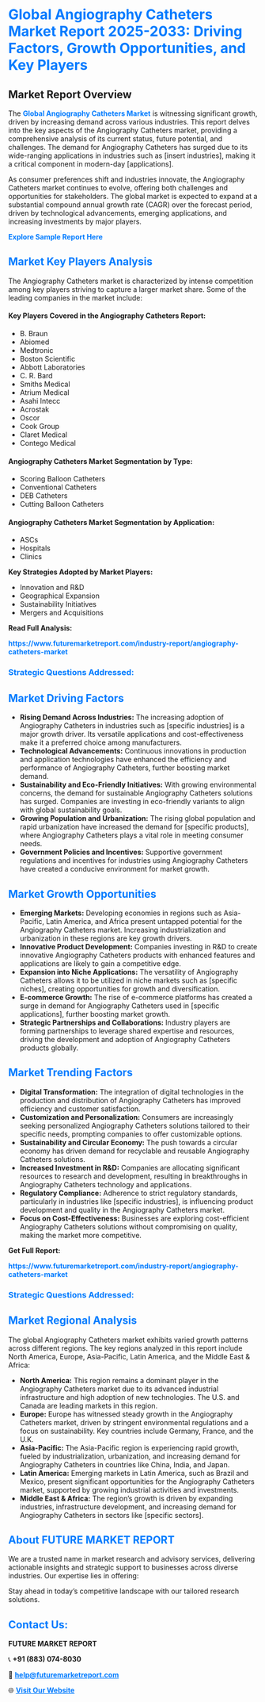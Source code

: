 <h1 style="color: #007BFF;">Global Angiography Catheters Market Report 2025-2033: Driving Factors, Growth Opportunities, and Key Players</h1>

<section id="overview">
<h2>Market Report Overview</h2>
<p>The <a href="https://www.futuremarketreport.com/industry-report/angiography-catheters-market" style="color: #007BFF; text-decoration: none;"><strong>Global Angiography Catheters Market</strong></a> is witnessing significant growth, driven by increasing demand across various industries. This report delves into the key aspects of the Angiography Catheters market, providing a comprehensive analysis of its current status, future potential, and challenges. The demand for Angiography Catheters has surged due to its wide-ranging applications in industries such as [insert industries], making it a critical component in modern-day [applications].</p>
<p>As consumer preferences shift and industries innovate, the Angiography Catheters market continues to evolve, offering both challenges and opportunities for stakeholders. The global market is expected to expand at a substantial compound annual growth rate (CAGR) over the forecast period, driven by technological advancements, emerging applications, and increasing investments by major players.</p>
</section>

<section id="overview">
<p><a href="https://www.futuremarketreport.com/request-sample/reportId=76953" style="color: #007BFF; text-decoration: none;"><strong>Explore Sample Report Here</strong></a></p>
</section>

<section id="key-players">
<h2 style="color: #007BFF;">Market Key Players Analysis</h2>
<p>The Angiography Catheters market is characterized by intense competition among key players striving to capture a larger market share. Some of the leading companies in the market include:</p>
<h4>Key Players Covered in the Angiography Catheters Report:</h4>
<ul><li>B. Braun</li><li>Abiomed</li><li>Medtronic</li><li>Boston Scientific</li><li>Abbott Laboratories</li><li>C. R. Bard</li><li>Smiths Medical</li><li>Atrium Medical</li><li>Asahi Intecc</li><li>Acrostak</li><li>Oscor</li><li>Cook Group</li><li>Claret Medical</li><li>Contego Medical</li></ul>
<h4>Angiography Catheters Market Segmentation by Type:</h4>
<ul><li>Scoring Balloon Catheters</li><li>Conventional Catheters</li><li>DEB Catheters</li><li>Cutting Balloon Catheters</li></ul>

<h4>Angiography Catheters Market Segmentation by Application:</h4>
<ul><li>ASCs</li><li>Hospitals</li><li>Clinics</li></ul>
<p><strong>Key Strategies Adopted by Market Players:</strong></p>
<ul>
<li>Innovation and R&D</li>
<li>Geographical Expansion</li>
<li>Sustainability Initiatives</li>
<li>Mergers and Acquisitions</li>
</ul>
</section>

<section>
<p><strong>Read Full Analysis: </strong></p><a href="https://www.futuremarketreport.com/industry-report/angiography-catheters-market" style="color: #007BFF; text-decoration: none;"><strong>https://www.futuremarketreport.com/industry-report/angiography-catheters-market</strong></a>
<h3 style="color: #007BFF;">Strategic Questions Addressed:</h3>
</section>

<section id="driving-factors">
<h2 style="color: #007BFF;">Market Driving Factors</h2>
<ul>
<li><strong>Rising Demand Across Industries:</strong> The increasing adoption of Angiography Catheters in industries such as [specific industries] is a major growth driver. Its versatile applications and cost-effectiveness make it a preferred choice among manufacturers.</li>
<li><strong>Technological Advancements:</strong> Continuous innovations in production and application technologies have enhanced the efficiency and performance of Angiography Catheters, further boosting market demand.</li>
<li><strong>Sustainability and Eco-Friendly Initiatives:</strong> With growing environmental concerns, the demand for sustainable Angiography Catheters solutions has surged. Companies are investing in eco-friendly variants to align with global sustainability goals.</li>
<li><strong>Growing Population and Urbanization:</strong> The rising global population and rapid urbanization have increased the demand for [specific products], where Angiography Catheters plays a vital role in meeting consumer needs.</li>
<li><strong>Government Policies and Incentives:</strong> Supportive government regulations and incentives for industries using Angiography Catheters have created a conducive environment for market growth.</li>
</ul>
</section>

<section id="growth-opportunities">
<h2 style="color: #007BFF;">Market Growth Opportunities</h2>
<ul>
<li><strong>Emerging Markets:</strong> Developing economies in regions such as Asia-Pacific, Latin America, and Africa present untapped potential for the Angiography Catheters market. Increasing industrialization and urbanization in these regions are key growth drivers.</li>
<li><strong>Innovative Product Development:</strong> Companies investing in R&D to create innovative Angiography Catheters products with enhanced features and applications are likely to gain a competitive edge.</li>
<li><strong>Expansion into Niche Applications:</strong> The versatility of Angiography Catheters allows it to be utilized in niche markets such as [specific niches], creating opportunities for growth and diversification.</li>
<li><strong>E-commerce Growth:</strong> The rise of e-commerce platforms has created a surge in demand for Angiography Catheters used in [specific applications], further boosting market growth.</li>
<li><strong>Strategic Partnerships and Collaborations:</strong> Industry players are forming partnerships to leverage shared expertise and resources, driving the development and adoption of Angiography Catheters products globally.</li>
</ul>
</section>

<section id="trending-factors">
<h2 style="color: #007BFF;">Market Trending Factors</h2>
<ul>
<li><strong>Digital Transformation:</strong> The integration of digital technologies in the production and distribution of Angiography Catheters has improved efficiency and customer satisfaction.</li>
<li><strong>Customization and Personalization:</strong> Consumers are increasingly seeking personalized Angiography Catheters solutions tailored to their specific needs, prompting companies to offer customizable options.</li>
<li><strong>Sustainability and Circular Economy:</strong> The push towards a circular economy has driven demand for recyclable and reusable Angiography Catheters solutions.</li>
<li><strong>Increased Investment in R&D:</strong> Companies are allocating significant resources to research and development, resulting in breakthroughs in Angiography Catheters technology and applications.</li>
<li><strong>Regulatory Compliance:</strong> Adherence to strict regulatory standards, particularly in industries like [specific industries], is influencing product development and quality in the Angiography Catheters market.</li>
<li><strong>Focus on Cost-Effectiveness:</strong> Businesses are exploring cost-efficient Angiography Catheters solutions without compromising on quality, making the market more competitive.</li>
</ul>
</section>

<section>
<p><strong>Get Full Report: </strong></p><a href="https://www.futuremarketreport.com/industry-report/angiography-catheters-market" style="color: #007BFF; text-decoration: none;"><strong>https://www.futuremarketreport.com/industry-report/angiography-catheters-market</strong></a>
<h3 style="color: #007BFF;">Strategic Questions Addressed:</h3>
</section>


<section id="regional-analysis">
<h2 style="color: #007BFF;">Market Regional Analysis</h2>
<p>The global Angiography Catheters market exhibits varied growth patterns across different regions. The key regions analyzed in this report include North America, Europe, Asia-Pacific, Latin America, and the Middle East & Africa:</p>
<ul>
<li><strong>North America:</strong> This region remains a dominant player in the Angiography Catheters market due to its advanced industrial infrastructure and high adoption of new technologies. The U.S. and Canada are leading markets in this region.</li>
<li><strong>Europe:</strong> Europe has witnessed steady growth in the Angiography Catheters market, driven by stringent environmental regulations and a focus on sustainability. Key countries include Germany, France, and the U.K.</li>
<li><strong>Asia-Pacific:</strong> The Asia-Pacific region is experiencing rapid growth, fueled by industrialization, urbanization, and increasing demand for Angiography Catheters in countries like China, India, and Japan.</li>
<li><strong>Latin America:</strong> Emerging markets in Latin America, such as Brazil and Mexico, present significant opportunities for the Angiography Catheters market, supported by growing industrial activities and investments.</li>
<li><strong>Middle East & Africa:</strong> The region’s growth is driven by expanding industries, infrastructure development, and increasing demand for Angiography Catheters in sectors like [specific sectors].</li>
</ul>
</section>

<footer>
<h2 style="color: #007BFF;">About FUTURE MARKET REPORT</h2>
<p>We are a trusted name in market research and advisory services, delivering actionable insights and strategic support to businesses across diverse industries. Our expertise lies in offering:</p>

<p>Stay ahead in today’s competitive landscape with our tailored research solutions.</p>

<h2 style="color: #007BFF;">Contact Us:</h2>
<p><strong>FUTURE MARKET REPORT</strong></p>
<p>📞 <strong>+91 (883) 074-8030</strong></p>
<p>📧 <strong><a href="mailto:help@futuremarketreport.com" style="color: #007BFF;">help@futuremarketreport.com</a></strong></p>
<p>🌐 <strong><a href="https://www.futuremarketreport.com/" style="color: #007BFF;">Visit Our Website</a></strong></p>
</footer>